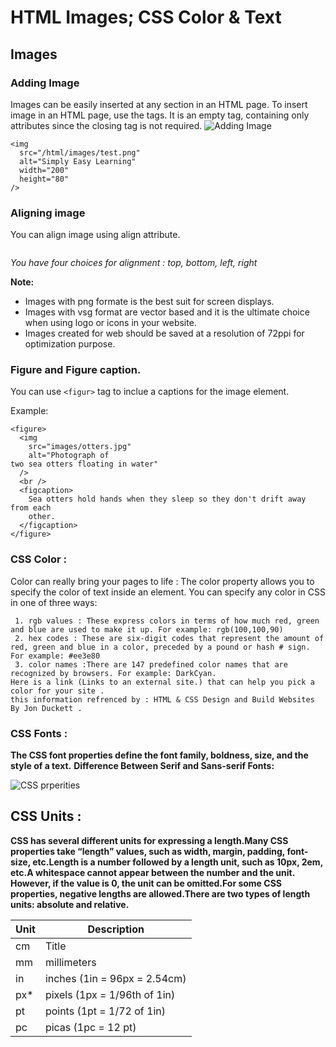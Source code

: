 # HTML Images; CSS Color & Text

## Images

### Adding Image
Images can be easily inserted at any section in an HTML page. To insert image in an HTML page, use the  tags. It is an empty tag, containing only attributes since the closing tag is not required.
![Adding Image](https://www.tutorialspoint.com/assets/questions/images/167928-1516185173.jpg)

~~~
<img
  src="/html/images/test.png"
  alt="Simply Easy Learning"
  width="200"
  height="80"
/>
~~~

### Aligning image
You can align image using align attribute.

~~~<img src="images/bird.gif" alt="Bird" width="100" height="100" align="top" />
~~~

*You have four choices for alignment : top, bottom, left, right*

**Note:**
* Images with png formate is the best suit for screen displays.
* Images with vsg format are vector based and it is the ultimate choice when using logo or icons in your website.
* Images created for web should be saved at a resolution of 72ppi for optimization purpose.
### Figure and Figure caption.
You can use ``<figur>`` tag to inclue a captions for the image element.

Example:

~~~~
<figure>
  <img
    src="images/otters.jpg"
    alt="Photograph of
two sea otters floating in water"
  />
  <br />
  <figcaption>
    Sea otters hold hands when they sleep so they don't drift away from each
    other.
  </figcaption>
</figure>
~~~~

### CSS Color :

Color can really bring your pages to life :
The color property allows you to specify the color of text inside an element. You can specify any color in CSS in one of three ways:

~~~
 1. rgb values : These express colors in terms of how much red, green and blue are used to make it up. For example: rgb(100,100,90)
 2. hex codes : These are six-digit codes that represent the amount of red, green and blue in a color, preceded by a pound or hash # sign. For example: #ee3e80
 3. color names :There are 147 predefined color names that are recognized by browsers. For example: DarkCyan.
Here is a link (Links to an external site.) that can help you pick a color for your site .
this information refrenced by : HTML & CSS Design and Build Websites By Jon Duckett .
~~~

### CSS Fonts :

**The CSS font properties define the font family, boldness, size, and the style of a text.**
**Difference Between Serif and Sans-serif Fonts:**

![CSS prperities](https://www.w3schools.com/css/serif.gif)

## CSS Units :

**CSS has several different units for expressing a length.Many CSS properties take “length” values, such as width, margin, padding, font-size, etc.Length is a number followed by a length unit, such as 10px, 2em, etc.A whitespace cannot appear between the number and the unit. However, if the value is 0, the unit can be omitted.For some CSS properties, negative lengths are allowed.There are two types of length units: absolute and relative.**

|   Unit    |        Description            |
|-----------| ----------------------------- |
|    cm     |  Title                        |
|    mm	    |  millimeters                  |
|    in	    |  inches (1in = 96px = 2.54cm) |
|    px*	|  pixels (1px = 1/96th of 1in) |
|    pt     |  points (1pt = 1/72 of 1in)   |
|    pc	    |  picas (1pc = 12 pt)          |